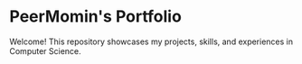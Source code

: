 # PeerMomin's Portfolio

Welcome! This repository showcases my projects, skills, and experiences in Computer Science.

